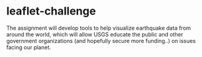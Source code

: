 # leaflet-challenge
The assignment will develop tools to help visualize earthquake data from around the world, which will allow USGS educate the public and other government organizations (and hopefully secure more funding..) on issues facing our planet.
